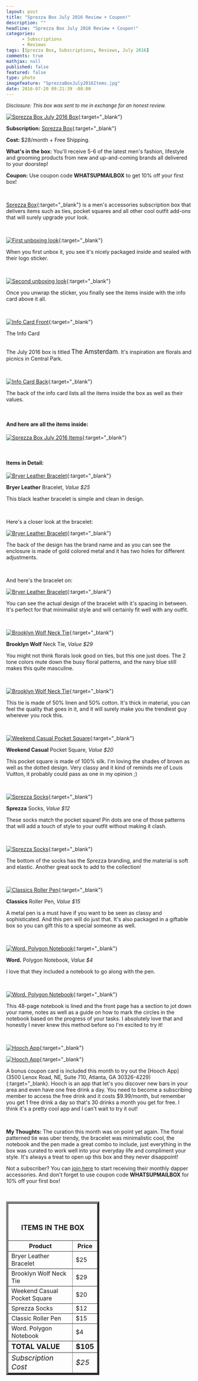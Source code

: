 ```yaml
---
layout: post
title: "Sprezza Box July 2016 Review + Coupon!"
description: ""
headline: "Sprezza Box July 2016 Review + Coupon!"
categories: 
      - Subscriptions
      - Reviews
tags: [Sprezza Box, Subscriptions, Reviews, July 2016]
comments: true
mathjax: null
published: false
featured: false
type: photo
imagefeature: "SprezzaBoxJuly2016Items.jpg"
date: 2016-07-20 09:21:39 -08:00
---
```


<i><font size="2">Disclosure: This box was sent to me in exchange for an honest review.</font></i>

[![Sprezza Box July 2016 Box](http://whatsupmailbox.com/images/SprezzaBoxJuly2016Box.jpg)](http://www.sprezzabox.com?rfsn=103516.e98b8){:target="_blank"}

**Subscription:** [Sprezza Box](http://www.sprezzabox.com?rfsn=103516.e98b8){:target="_blank"}

**Cost:** $28/month + Free Shipping.

**What's in the box:** You'll receive 5-6 of the latest men's fashion, lifestyle and grooming products from new and up-and-coming brands all delivered to your doorstep!

**Coupon:** Use coupon code **WHATSUPMAILBOX** to get 10% off your first box!

<br>

[Sprezza Box](http://www.sprezzabox.com?rfsn=103516.e98b8){:target="_blank"} is a men's accessories subscription box that delivers items such as ties, pocket squares and all other cool outfit add-ons that will surely upgrade your look.

<br>

[![First unboxing look](http://whatsupmailbox.com/images/SprezzaBoxJuly2016OpenBox.jpg)](http://www.sprezzabox.com?rfsn=103516.e98b8){:target="_blank"}

When you first unbox it, you see it's nicely packaged inside and sealed with their logo sticker.

<br>

[![Second unboxing look](http://whatsupmailbox.com/images/SprezzaBoxJuly2016OpenBox2.jpg)](http://www.sprezzabox.com?rfsn=103516.e98b8){:target="_blank"}

Once you unwrap the sticker, you finally see the items inside with the info card above it all.

<br>

[![Info Card Front](http://whatsupmailbox.com/images/SprezzaBoxJuly2016Info.jpg)](http://www.sprezzabox.com?rfsn=103516.e98b8){:target="_blank"}
<figcaption>The Info Card</figcaption>

<br>

The July 2016 box is titled <big>The Amsterdam</big>. It's inspiration are florals and picnics in Central Park.

<br>

[![Info Card Back](http://whatsupmailbox.com/images/SprezzaBoxJuly2016Info2.jpg)](http://www.sprezzabox.com?rfsn=103516.e98b8){:target="_blank"}

The back of the info card lists all the items inside the box as well as their values.

<br>

<H4>And here are all the items inside:</H4>

[![Sprezza Box July 2016 Items](http://whatsupmailbox.com/images/SprezzaBoxJuly2016Items.jpg)](http://www.sprezzabox.com?rfsn=103516.e98b8){:target="_blank"}

<br>

<H4>Items in Detail:</H4>

[![Bryer Leather Bracelet](http://whatsupmailbox.com/images/SprezzaBoxJuly2016BryerLeatherBracelet.jpg)](http://www.sprezzabox.com?rfsn=103516.e98b8){:target="_blank"}

**Bryer Leather** Bracelet, *Value $25*

This black leather bracelet is simple and clean in design.

<br>

Here's a closer look at the bracelet:

[![Bryer Leather Bracelet](http://whatsupmailbox.com/images/SprezzaBoxJuly2016BryerLeatherBracelet2.jpg)](http://www.sprezzabox.com?rfsn=103516.e98b8){:target="_blank"}

The back of the design has the brand name and as you can see the enclosure is made of gold colored metal and it has two holes for different adjustments.

<br>

And here's the bracelet on:

[![Bryer Leather Bracelet](http://whatsupmailbox.com/images/SprezzaBoxJuly2016BryerLeatherBracelet3.jpg)](http://www.sprezzabox.com?rfsn=103516.e98b8){:target="_blank"}

You can see the actual design of the bracelet with it's spacing in between. It's perfect for that minimalist style and will certainly fit well with any outfit.

<br>

[![Brooklyn Wolf Neck Tie](http://whatsupmailbox.com/images/SprezzaBoxJuly2016BrooklynWolfNeckTie.jpg)](http://www.sprezzabox.com?rfsn=103516.e98b8){:target="_blank"}

**Brooklyn Wolf** Neck Tie, *Value $29*

You might not think florals look good on ties, but this one just does. The 2 tone colors mute down the busy floral patterns, and the navy blue still makes this quite masculine.

<br>

[![Brooklyn Wolf Neck Tie](http://whatsupmailbox.com/images/SprezzaBoxJuly2016BrooklynWolfNeckTie2.jpg)](http://www.sprezzabox.com?rfsn=103516.e98b8){:target="_blank"}

This tie is made of 50% linen and 50% cotton. It's thick in material, you can feel the quality that goes in it, and it will surely make you the trendiest guy wherever you rock this.

<br>

[![Weekend Casual Pocket Square](http://whatsupmailbox.com/images/SprezzaBoxJuly2016WeekendCasualPocketSquare.jpg)](http://www.sprezzabox.com?rfsn=103516.e98b8){:target="_blank"}

**Weekend Casual** Pocket Square, *Value $20*

This pocket square is made of 100% silk. I'm loving the shades of brown as well as the dotted design. Very classy and it kind of reminds me of Louis Vuitton, it probably could pass as one in my opinion ;) 

<br>

[![Sprezza Socks](http://whatsupmailbox.com/images/SprezzaBoxJuly2016SprezzaSocks.jpg)](http://www.sprezzabox.com?rfsn=103516.e98b8){:target="_blank"}

**Sprezza** Socks, *Value $12*

These socks match the pocket square! Pin dots are one of those patterns that will add a touch of style to your outfit without making it clash.

<br>

[![Sprezza Socks](http://whatsupmailbox.com/images/SprezzaBoxJuly2016SprezzaSocks2.jpg)](http://www.sprezzabox.com?rfsn=103516.e98b8){:target="_blank"}

The bottom of the socks has the Sprezza branding, and the material is soft and elastic. Another great sock to add to the collection!

<br>

[![Classics Roller Pen](http://whatsupmailbox.com/images/SprezzaBoxJuly2016ClassicsRollerPen.jpg)](http://www.sprezzabox.com?rfsn=103516.e98b8){:target="_blank"}

**Classics** Roller Pen, *Value $15*

A metal pen is a must have if you want to be seen as classy and sophisticated. And this pen will do just that. It's also packaged in a giftable box so you can gift this to a special someone as well.

<br>

[![Word. Polygon Notebook](http://whatsupmailbox.com/images/SprezzaBoxJuly2016WordPolygonNotebook.jpg)](http://www.sprezzabox.com?rfsn=103516.e98b8){:target="_blank"}

**Word.** Polygon Notebook, *Value $4*

I love that they included a notebook to go along with the pen.

<br>

[![Word. Polygon Notebook](http://whatsupmailbox.com/images/SprezzaBoxJuly2016WordPolygonNotebook2.jpg)](http://www.sprezzabox.com?rfsn=103516.e98b8){:target="_blank"}

This 48-page notebook is lined and the front page has a section to jot down your name, notes as well as a guide on how to mark the circles in the notebook based on the progress of your tasks. I absolutely love that and honestly I never knew this method before so I'm excited to try it!

<br>

[![Hooch App](http://whatsupmailbox.com/images/SprezzaBoxJuly2016HoochApp.jpg)](http://www.sprezzabox.com?rfsn=103516.e98b8){:target="_blank"}

[![Hooch App](http://whatsupmailbox.com/images/SprezzaBoxJuly2016HoochApp2.jpg)](http://www.sprezzabox.com?rfsn=103516.e98b8){:target="_blank"}

A bonus coupon card is included this month to try out the [Hooch App](3500 Lenox Road, NE, Suite 710, Atlanta, GA 30326-4229){:target="_blank}. Hooch is an app that let's you discover new bars in your area and even have one free drink a day. You need to become a subscribing member to access the free drink and it costs $9.99/month, but remember you get 1 free drink a day so that's 30 drinks a month you get for free. I think it's a pretty cool app and I can't wait to try it out!

<br>

<i class="icon-exclamation-sign"></i> **My Thoughts:** The curation this month was on point yet again. The floral patterned tie was uber trendy, the bracelet was minimalistic cool, the notebook and the pen made a great combo to include, just everything in the box was curated to work well into your everyday life and compliment your style. It's always a treat to open up this box and they never disappoint!

Not a subscriber? You can [join here](http://www.sprezzabox.com?rfsn=103516.e98b8) to start receiving their monthly dapper accessories. And don't forget to use coupon code **WHATSUPMAILBOX** for 10% off your first box!

<br>

<TABLE  BORDER="5" style="width:50%">
   <TR>
      <TH COLSPAN="2">
         <H3><BR><center>ITEMS IN THE BOX</center></H3>
      </TH>
   </TR>
      <TH>Product</TH>
      <TH>Price</TH>
  <TR>
      <TD>Bryer Leather Bracelet</TD>
      <TD>$25</TD>
   </TR>
  <TR>
      <TD>Brooklyn Wolf Neck Tie</TD>
      <TD>$29</TD>
   </TR>
   <TR>
      <TD>Weekend Casual Pocket Square</TD>
      <TD>$20</TD>
   </TR>
    <TR>
      <TD>Sprezza Socks</TD>
      <TD>$12</TD>
   </TR>
    <TR>
      <TD>Classic Roller Pen</TD>
      <TD>$15</TD>
   </TR>
    <TR>
      <TD>Word. Polygon Notebook</TD>
      <TD>$4</TD>
   </TR>
   <TR>
      <TD><b><big>TOTAL VALUE</big></b></TD>
      <TD><b><big>$105</big></b></TD>
   </TR>
   <TR>
      <TD><i><big>Subscription Cost</big></i></TD>
      <TD><i><big>$25</big></i></TD>
   </TR>
</TABLE>
